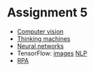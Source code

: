 # Assignment 5

* [Computer vision](/assets/elec3020/assignment-5/vision.pdf)
* [Thinking machines](/assets/elec3020/assignment-5/thinking.pdf)
* [Neural networks](/assets/elec3020/assignment-5/neural-networks.pdf)
* TensorFlow: [images](/assets/elec3020/assignment-5/tf-images.pdf) [NLP](/assets/elec3020/assignment-5/tf-nlp.pdf)
* [RPA](/assets/elec3020/assignment-5/rpa.pdf)
